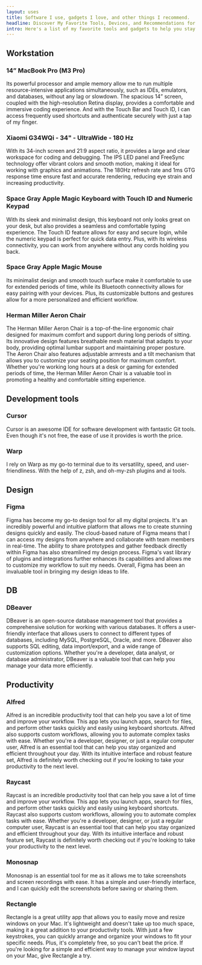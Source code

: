 ```yaml
---
layout: uses
title: Software I use, gadgets I love, and other things I recommend.
headline: Discover My Favorite Tools, Devices, and Recommendations for Your Digital Life
intro: Here's a list of my favorite tools and gadgets to help you stay productive and efficient. I've been using these tools for years and they've helped me build a successful products!
---
```


## Workstation
### 14” MacBook Pro (M3 Pro)
Its powerful processor and ample memory allow me to run multiple resource-intensive applications simultaneously, such as IDEs, emulators, and databases, without any lag or slowdown. The spacious 14” screen, coupled with the high-resolution Retina display, provides a comfortable and immersive coding experience. And with the Touch Bar and Touch ID, I can access frequently used shortcuts and authenticate securely with just a tap of my finger.

### Xiaomi G34WQi - 34" - UltraWide - 180 Hz
With its 34-inch screen and 21:9 aspect ratio, it provides a large and clear workspace for coding and debugging. The IPS LED panel and FreeSync technology offer vibrant colors and smooth motion, making it ideal for working with graphics and animations. The 180Hz refresh rate and 1ms GTG response time ensure fast and accurate rendering, reducing eye strain and increasing productivity.

### Space Gray Apple Magic Keyboard with Touch ID and Numeric Keypad
With its sleek and minimalist design, this keyboard not only looks great on your desk, but also provides a seamless and comfortable typing experience. The Touch ID feature allows for easy and secure login, while the numeric keypad is perfect for quick data entry. Plus, with its wireless connectivity, you can work from anywhere without any cords holding you back.

### Space Gray Apple Magic Mouse
Its minimalist design and smooth touch surface make it comfortable to use for extended periods of time, while its Bluetooth connectivity allows for easy pairing with your devices. Plus, its customizable buttons and gestures allow for a more personalized and efficient workflow.

### Herman Miller Aeron Chair
The Herman Miller Aeron Chair is a top-of-the-line ergonomic chair designed for maximum comfort and support during long periods of sitting. Its innovative design features breathable mesh material that adapts to your body, providing optimal lumbar support and maintaining proper posture. The Aeron Chair also features adjustable armrests and a tilt mechanism that allows you to customize your seating position for maximum comfort. Whether you're working long hours at a desk or gaming for extended periods of time, the Herman Miller Aeron Chair is a valuable tool in promoting a healthy and comfortable sitting experience.


## Development tools
### Cursor
Cursor is an awesome IDE for software development with fantastic Git tools. Even though it's not free, the ease of use it provides is worth the price.

### Warp
I rely on Warp as my go-to terminal due to its versatility, speed, and user-friendliness. With the help of z, zsh, and oh-my-zsh plugins and ai tools.


## Design
### Figma
Figma has become my go-to design tool for all my digital projects. It's an incredibly powerful and intuitive platform that allows me to create stunning designs quickly and easily. The cloud-based nature of Figma means that I can access my designs from anywhere and collaborate with team members in real-time. The ability to share prototypes and gather feedback directly within Figma has also streamlined my design process. Figma's vast library of plugins and integrations further enhances its capabilities and allows me to customize my workflow to suit my needs. Overall, Figma has been an invaluable tool in bringing my design ideas to life.

## DB
### DBeaver
DBeaver is an open-source database management tool that provides a comprehensive solution for working with various databases. It offers a user-friendly interface that allows users to connect to different types of databases, including MySQL, PostgreSQL, Oracle, and more. DBeaver also supports SQL editing, data import/export, and a wide range of customization options. Whether you're a developer, data analyst, or database administrator, DBeaver is a valuable tool that can help you manage your data more efficiently.



## Productivity
### Alfred
Alfred is an incredible productivity tool that can help you save a lot of time and improve your workflow. This app lets you launch apps, search for files, and perform other tasks quickly and easily using keyboard shortcuts. Alfred also supports custom workflows, allowing you to automate complex tasks with ease. Whether you're a developer, designer, or just a regular computer user, Alfred is an essential tool that can help you stay organized and efficient throughout your day. With its intuitive interface and robust feature set, Alfred is definitely worth checking out if you're looking to take your productivity to the next level.

### Raycast 
Raycast is an incredible productivity tool that can help you save a lot of time and improve your workflow. This app lets you launch apps, search for files, and perform other tasks quickly and easily using keyboard shortcuts. Raycast also supports custom workflows, allowing you to automate complex tasks with ease. Whether you're a developer, designer, or just a regular computer user, Raycast is an essential tool that can help you stay organized and efficient throughout your day. With its intuitive interface and robust feature set, Raycast is definitely worth checking out if you're looking to take your productivity to the next level.

### Monosnap
Monosnap is an essential tool for me as it allows me to take screenshots and screen recordings with ease. It has a simple and user-friendly interface, and I can quickly edit the screenshots before saving or sharing them.

### Rectangle
Rectangle is a great utility app that allows you to easily move and resize windows on your Mac. It's lightweight and doesn't take up too much space, making it a great addition to your productivity tools. With just a few keystrokes, you can quickly arrange and organize your windows to fit your specific needs. Plus, it's completely free, so you can't beat the price. If you're looking for a simple and efficient way to manage your window layout on your Mac, give Rectangle a try.

